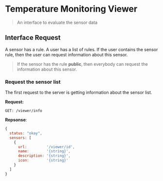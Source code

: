 
# Temperature Monitoring Viewer

> An interface to evaluate the sensor data

## Interface Request

A sensor has a rule. A user has a list of rules. If the user contains the sensor rule, then the user can request information about this sensor.

> If the sensor has the rule **public**, then everybody can request the information about this sensor.

### Request the sensor list

The first request to the server is getting information about the sensor list.

**Request:**

```
GET: /viewer/info
```

**Repsonse**:

```js
{
  status: "okay",
  sensors: [
    {
      url:         '/viewer/id',
      name:        '{string}',
      description: '{string}',
      icon:        '{string}'
    }
  ]
}
```
